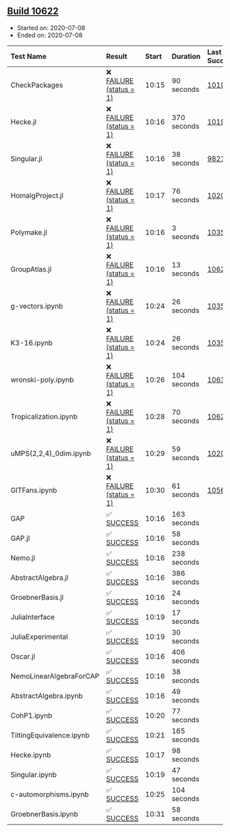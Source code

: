 ## [Build 10622](https://oscarci.mathematik.uni-kl.de/job/oscar/10622/)

* Started on: 2020-07-08
* Ended on: 2020-07-08

| Test Name    | Result | Start | Duration | Last Success | First Failure |
|:-------------|:-------|:------|:---------|:-------------|:--------------|
| CheckPackages | ❌ [FAILURE (status = 1)](https://oscarci.mathematik.uni-kl.de/job/oscar/10622/artifact/logs/build-10622/CheckPackages.log) | 10:15 | 90 seconds | [10197](https://oscarci.mathematik.uni-kl.de/job/oscar/10197/) | [10198](https://oscarci.mathematik.uni-kl.de/job/oscar/10198/) |
| Hecke.jl | ❌ [FAILURE (status = 1)](https://oscarci.mathematik.uni-kl.de/job/oscar/10622/artifact/logs/build-10622/Hecke.jl.log) | 10:16 | 370 seconds | [10197](https://oscarci.mathematik.uni-kl.de/job/oscar/10197/) | [10198](https://oscarci.mathematik.uni-kl.de/job/oscar/10198/) |
| Singular.jl | ❌ [FAILURE (status = 1)](https://oscarci.mathematik.uni-kl.de/job/oscar/10622/artifact/logs/build-10622/Singular.jl.log) | 10:16 | 38 seconds | [9821](https://oscarci.mathematik.uni-kl.de/job/oscar/9821/) | [9822](https://oscarci.mathematik.uni-kl.de/job/oscar/9822/) |
| HomalgProject.jl | ❌ [FAILURE (status = 1)](https://oscarci.mathematik.uni-kl.de/job/oscar/10622/artifact/logs/build-10622/HomalgProject.jl.log) | 10:17 | 76 seconds | [10209](https://oscarci.mathematik.uni-kl.de/job/oscar/10209/) | [10210](https://oscarci.mathematik.uni-kl.de/job/oscar/10210/) |
| Polymake.jl | ❌ [FAILURE (status = 1)](https://oscarci.mathematik.uni-kl.de/job/oscar/10622/artifact/logs/build-10622/Polymake.jl.log) | 10:16 | 3 seconds | [10356](https://oscarci.mathematik.uni-kl.de/job/oscar/10356/) | [10357](https://oscarci.mathematik.uni-kl.de/job/oscar/10357/) |
| GroupAtlas.jl | ❌ [FAILURE (status = 1)](https://oscarci.mathematik.uni-kl.de/job/oscar/10622/artifact/logs/build-10622/GroupAtlas.jl.log) | 10:16 | 13 seconds | [10621](https://oscarci.mathematik.uni-kl.de/job/oscar/10621/) | [10622](https://oscarci.mathematik.uni-kl.de/job/oscar/10622/) |
| g-vectors.ipynb | ❌ [FAILURE (status = 1)](https://oscarci.mathematik.uni-kl.de/job/oscar/10622/artifact/logs/build-10622/g-vectors.ipynb.log) | 10:24 | 26 seconds | [10356](https://oscarci.mathematik.uni-kl.de/job/oscar/10356/) | [10357](https://oscarci.mathematik.uni-kl.de/job/oscar/10357/) |
| K3-16.ipynb | ❌ [FAILURE (status = 1)](https://oscarci.mathematik.uni-kl.de/job/oscar/10622/artifact/logs/build-10622/K3-16.ipynb.log) | 10:24 | 26 seconds | [10356](https://oscarci.mathematik.uni-kl.de/job/oscar/10356/) | [10357](https://oscarci.mathematik.uni-kl.de/job/oscar/10357/) |
| wronski-poly.ipynb | ❌ [FAILURE (status = 1)](https://oscarci.mathematik.uni-kl.de/job/oscar/10622/artifact/logs/build-10622/wronski-poly.ipynb.log) | 10:26 | 104 seconds | [10618](https://oscarci.mathematik.uni-kl.de/job/oscar/10618/) | [10619](https://oscarci.mathematik.uni-kl.de/job/oscar/10619/) |
| Tropicalization.ipynb | ❌ [FAILURE (status = 1)](https://oscarci.mathematik.uni-kl.de/job/oscar/10622/artifact/logs/build-10622/Tropicalization.ipynb.log) | 10:28 | 70 seconds | [10620](https://oscarci.mathematik.uni-kl.de/job/oscar/10620/) | [10621](https://oscarci.mathematik.uni-kl.de/job/oscar/10621/) |
| uMPS(2,2,4)_0dim.ipynb | ❌ [FAILURE (status = 1)](https://oscarci.mathematik.uni-kl.de/job/oscar/10622/artifact/logs/build-10622/uMPS-2-2-4-_0dim.ipynb.log) | 10:29 | 59 seconds | [10209](https://oscarci.mathematik.uni-kl.de/job/oscar/10209/) | [10210](https://oscarci.mathematik.uni-kl.de/job/oscar/10210/) |
| GITFans.ipynb | ❌ [FAILURE (status = 1)](https://oscarci.mathematik.uni-kl.de/job/oscar/10622/artifact/logs/build-10622/GITFans.ipynb.log) | 10:30 | 61 seconds | [10566](https://oscarci.mathematik.uni-kl.de/job/oscar/10566/) | [10567](https://oscarci.mathematik.uni-kl.de/job/oscar/10567/) |
| GAP | ✅ [SUCCESS](https://oscarci.mathematik.uni-kl.de/job/oscar/10622/artifact/logs/build-10622/GAP.log) | 10:16 | 163 seconds |  |  |
| GAP.jl | ✅ [SUCCESS](https://oscarci.mathematik.uni-kl.de/job/oscar/10622/artifact/logs/build-10622/GAP.jl.log) | 10:16 | 58 seconds |  |  |
| Nemo.jl | ✅ [SUCCESS](https://oscarci.mathematik.uni-kl.de/job/oscar/10622/artifact/logs/build-10622/Nemo.jl.log) | 10:16 | 238 seconds |  |  |
| AbstractAlgebra.jl | ✅ [SUCCESS](https://oscarci.mathematik.uni-kl.de/job/oscar/10622/artifact/logs/build-10622/AbstractAlgebra.jl.log) | 10:16 | 386 seconds |  |  |
| GroebnerBasis.jl | ✅ [SUCCESS](https://oscarci.mathematik.uni-kl.de/job/oscar/10622/artifact/logs/build-10622/GroebnerBasis.jl.log) | 10:16 | 24 seconds |  |  |
| JuliaInterface | ✅ [SUCCESS](https://oscarci.mathematik.uni-kl.de/job/oscar/10622/artifact/logs/build-10622/JuliaInterface.log) | 10:19 | 17 seconds |  |  |
| JuliaExperimental | ✅ [SUCCESS](https://oscarci.mathematik.uni-kl.de/job/oscar/10622/artifact/logs/build-10622/JuliaExperimental.log) | 10:19 | 30 seconds |  |  |
| Oscar.jl | ✅ [SUCCESS](https://oscarci.mathematik.uni-kl.de/job/oscar/10622/artifact/logs/build-10622/Oscar.jl.log) | 10:16 | 406 seconds |  |  |
| NemoLinearAlgebraForCAP | ✅ [SUCCESS](https://oscarci.mathematik.uni-kl.de/job/oscar/10622/artifact/logs/build-10622/NemoLinearAlgebraForCAP.log) | 10:16 | 38 seconds |  |  |
| AbstractAlgebra.ipynb | ✅ [SUCCESS](https://oscarci.mathematik.uni-kl.de/job/oscar/10622/artifact/logs/build-10622/AbstractAlgebra.ipynb.log) | 10:16 | 49 seconds |  |  |
| CohP1.ipynb | ✅ [SUCCESS](https://oscarci.mathematik.uni-kl.de/job/oscar/10622/artifact/logs/build-10622/CohP1.ipynb.log) | 10:20 | 77 seconds |  |  |
| TiltingEquivalence.ipynb | ✅ [SUCCESS](https://oscarci.mathematik.uni-kl.de/job/oscar/10622/artifact/logs/build-10622/TiltingEquivalence.ipynb.log) | 10:21 | 165 seconds |  |  |
| Hecke.ipynb | ✅ [SUCCESS](https://oscarci.mathematik.uni-kl.de/job/oscar/10622/artifact/logs/build-10622/Hecke.ipynb.log) | 10:17 | 98 seconds |  |  |
| Singular.ipynb | ✅ [SUCCESS](https://oscarci.mathematik.uni-kl.de/job/oscar/10622/artifact/logs/build-10622/Singular.ipynb.log) | 10:19 | 47 seconds |  |  |
| c-automorphisms.ipynb | ✅ [SUCCESS](https://oscarci.mathematik.uni-kl.de/job/oscar/10622/artifact/logs/build-10622/c-automorphisms.ipynb.log) | 10:25 | 104 seconds |  |  |
| GroebnerBasis.ipynb | ✅ [SUCCESS](https://oscarci.mathematik.uni-kl.de/job/oscar/10622/artifact/logs/build-10622/GroebnerBasis.ipynb.log) | 10:31 | 58 seconds |  |  |
